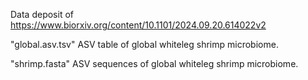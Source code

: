 Data deposit of https://www.biorxiv.org/content/10.1101/2024.09.20.614022v2

"global.asv.tsv" ASV table of global whiteleg shrimp microbiome.

"shrimp.fasta" ASV sequences of global whiteleg shrimp microbiome.
